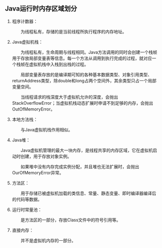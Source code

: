 ## Java运行时内存区域划分

1. 程序计数器：

   &emsp;&emsp;为线程私有，存储的是当前线程所执行程序的内存地址。

2. Java虚拟机栈：

   &emsp;&emsp;为线程私有，生命周期与线程相同。Java方法调用的同时会创建一个栈帧用于存放局部变量表等信息。每一个方法从调用到执行完成的过程，就对应一个栈帧在虚拟机栈中入栈到出栈的过程。

   &emsp;&emsp;局部变量表存放的是编译期可知的各种基本数据类型、对象引用类型、returnAddress类型，除double和long占两个空间外，其余类型只占一个局部变量空间。

   &emsp;&emsp;当线程请求的栈深度大于虚拟机允许的深度，会抛出StackOverflowError；当虚拟机栈动态扩展时申请不到足够的内存，会抛出OutOfMemoryError。

3. 本地方法栈：

   &emsp;&emsp;与Java虚拟机栈作用相似。

4. Java堆：

   &emsp;&emsp;Java虚拟机管理的最大一块内存，是线程共享的内存区域，它在虚拟机启动时创建，用于存放对象实例。

   &emsp;&emsp;如果堆中没有内存完成实例分配，并且堆也无法扩展时，会抛出OurOfMemoryError异常。

5. 方法区：

   &emsp;&emsp;用于存储已被虚拟机加载的类信息、常量、静态变量、即时编译器编译后的代码等数据。

6. 运行时常量池：

   &emsp;&emsp;是方法区的一部分，存放Class文件中的符号引用等。

7. 直接内存：

   &emsp;&emsp;并不是虚拟机内存的一部分。
